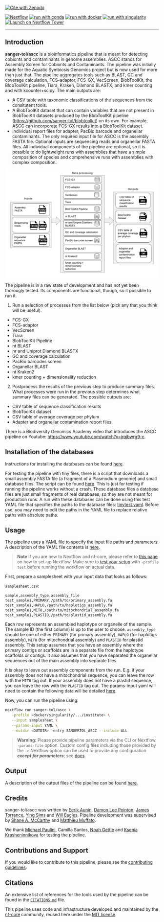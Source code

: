 [![Cite with Zenodo](http://img.shields.io/badge/DOI-10.5281/zenodo.XXXXXXX-1073c8?labelColor=000000)](https://doi.org/10.5281/zenodo.XXXXXXX)

[![Nextflow](https://img.shields.io/badge/nextflow%20DSL2-%E2%89%A523.04.0-23aa62.svg)](https://www.nextflow.io/)
[![run with conda](http://img.shields.io/badge/run%20with-conda-3EB049?labelColor=000000&logo=anaconda)](https://docs.conda.io/en/latest/)
[![run with docker](https://img.shields.io/badge/run%20with-docker-0db7ed?labelColor=000000&logo=docker)](https://www.docker.com/)
[![run with singularity](https://img.shields.io/badge/run%20with-singularity-1d355c.svg?labelColor=000000)](https://sylabs.io/docs/)
[![Launch on Nextflow Tower](https://img.shields.io/badge/Launch%20%F0%9F%9A%80-Nextflow%20Tower-%234256e7)](https://tower.nf/launch?pipeline=https://github.com/sanger-tol/ascc)

---

## Introduction

**sanger-tol/ascc** is a bioinformatics pipeline that is meant for detecting cobionts and contaminants in genome assemblies. ASCC stands for Assembly Screen for Cobionts and Contaminants. The pipeline was initially made for the Aquatic Symbiosis Genomics project but is now used for more than just that. The pipeline aggregates tools such as BLAST, GC and coverage calculation, FCS-adaptor, FCS-GX, VecScreen, BlobToolKit, the BlobToolKit pipeline, Tiara, Kraken, Diamond BLASTX, and kmer counting and with kcounter+scipy. The main outputs are:

- A CSV table with taxonomic classifications of the sequences from the consitutent tools.
- A BlobToolKit dataset that can contain variables that are not present in BlobToolKit datasets produced by the BlobToolKit pipeline (https://github.com/sanger-tol/blobtoolkit) on its own. For example, ASCC can incorporate FCS-GX results into a BlobToolKit dataset.
- Individual report files for adapter, PacBio barcode and organellar contaminants.
  The only required input file for ASCC is the assembly FASTA file. Optional inputs are sequencing reads and organellar FASTA files. All individual components of the pipeline are optional, so it is possible to do lightweight runs with assemblies that have a simple composition of species and comprehensive runs with assemblies with complex composition.

![sanger-tol/ascc overview diagram](docs/images/ascc_overview_diagram.png)

The pipeline is in a raw state of development and has not yet been thorougly tested. Its components are functional, though, so it possible to run it.

1. Run a selection of processes from the list below (pick any that you think will be useful).

- FCS-GX
- FCS-adaptor
- VecScreen
- Tiara
- BlobToolKit Pipeline
- nt BLAST
- nr and Uniprot Diamond BLASTX
- GC and coverage calculation
- PacBio barcodes screen
- Organellar BLAST
- nt Kraken2
- kmer counting + dimensionality reduction

2. Postprocess the results of the previous step to produce summary files. What processes were run in the previous step determines what summary files can be generated. The possible outputs are:

- CSV table of sequence classification results
- BlobToolKit dataset
- CSV table of average coverage per phylum
- Adapter and organellar contamination report files

There is a Biodiversity Genomics Academy video that introduces the ASCC pipeline on Youtube: https://www.youtube.com/watch?v=jrqjbwrg9-c.

## Installation of the databases

Instructions for installing the databases can be found [here](./docs/databases.md).

For testing the pipeline with tiny files, there is a script that downloads a small assembly FASTA file (a fragment of a Plasmodium genome) and small database files. The script can be found [here](./bin/download_tiny_database_test_files.sh). This is just for testing if running the pipeline works without a crash. These database files a database files are just small fragments of real databases, so they are not meant for production runs.
A run with these databases can be done using this test YAML file that specifies the paths to the database files: [tinytest.yaml](./assets/tinytest.yaml). Before use, you may need to edit the paths in the YAML file to replace relative paths with absolute paths.

## Usage

The pipeline uses a YAML file to specify the input file paths and parameters. A description of the YAML file contents is [here](./docs/usage.md).

> **Note**
> If you are new to Nextflow and nf-core, please refer to [this page](https://nf-co.re/docs/usage/installation) on how
> to set-up Nextflow. Make sure to [test your setup](https://nf-co.re/docs/usage/introduction#how-to-run-a-pipeline)
> with `-profile test` before running the workflow on actual data.

First, prepare a samplesheet with your input data that looks as follows:

`samplesheet.csv`:

```csv
sample,assembly_type,assembly_file
test_sample1,PRIMARY,/path/to/primary_assembly.fa
test_sample1,HAPLO,/path/to/haplotigs_assembly.fa
test_sample1,MITO,/path/to/mitochondrial_assembly.fa
test_sample1,PLASTID,/path/to/plastid_assembly.fa
```

Each row represents an assembled haplotype or organelle of the sample. The sample ID (the first column) is up to the user to choose. `assembly_type` should be one of either `PRIMARY` (for primary assembly), `HAPLO` (for haplotigs assembly), `MITO` (for mitochondrial assembly) and `PLASTID` for plastid assembly.
This setup assumes that you have an assembly where the primary contigs or scaffolds are in a separate file from the haplotype scaffolds or contigs. It also assumes that you have separated the organellar sequences out of the main assembly into separate files.

It is okay to leave out assembly components from the run. E.g. if your assembly does not have a mitochondrial sequence, you can leave the row with the `MITO` tag out. If your assembly does not have a plastid sequence, you can leave the row with the `PLASTID` tag out.
The params-input yaml will need to contain the following data will be detailed [here](./docs/usage.md).

Now, you can run the pipeline using:

<!-- TODO nf-core: update the following command to include all required parameters for a minimal example -->

```bash
nextflow run sanger-tol/ascc \
   -profile <docker/singularity/.../institute> \
   --input samplesheet \
   --params-input YAML \
   --outdir <OUTDIR> -entry SANGERTOL_ASCC --include ALL
```

> **Warning:**
> Please provide pipeline parameters via the CLI or Nextflow `-params-file` option. Custom config files including those
> provided by the `-c` Nextflow option can be used to provide any configuration _**except for parameters**_;
> see [docs](https://nf-co.re/usage/configuration#custom-configuration-files).

## Output

A description of the output files of the pipeline can be found [here](./docs/output.md).

## Credits

sanger-tol/ascc was written by [Eerik Aunin](https://github.com/eeaunin), [Damon Lee Pointon](https://github.com/DLBPointon), [James Torrance](https://github.com/jt8-sanger), [Ying Sims](https://github.com/yumisims) and [Will Eagles](https://github.com/weaglesBio). Pipeline development was supervised by [Shane A. McCarthy](https://github.com/mcshane) and [Matthieu Muffato](https://github.com/muffato).

We thank [Michael Paulini](https://github.com/epaule), Camilla Santos, [Noah Gettle](https://github.com/gettl008) and [Ksenia Krasheninnikova](https://github.com/ksenia-krasheninnikova) for testing the pipeline.

## Contributions and Support

If you would like to contribute to this pipeline, please see the [contributing guidelines](.github/CONTRIBUTING.md).

## Citations

<!-- TODO nf-core: Add citation for pipeline after first release. Uncomment lines below and update Zenodo doi and badge at the top of this file. -->
<!-- If you use  sanger-tol/ascc for your analysis, please cite it using the following doi: [10.5281/zenodo.XXXXXX](https://doi.org/10.5281/zenodo.XXXXXX) -->

<!-- TODO nf-core: Add bibliography of tools and data used in your pipeline -->

An extensive list of references for the tools used by the pipeline can be found in the [`CITATIONS.md`](CITATIONS.md) file.

This pipeline uses code and infrastructure developed and maintained by the [nf-core](https://nf-co.re) community, reused here under the [MIT license](https://github.com/nf-core/tools/blob/master/LICENSE).
